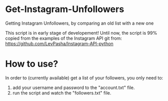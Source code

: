 # Get-Instagram-Unfollowers
Getting Instagram Unfollowers, by comparing an old list with a new one

This script is in early stage of developement!
Until now, the script is 99% copied from the examples of the Instagram API git from:
https://github.com/LevPasha/Instagram-API-python

# How to use?

In order to (currently available) get a list of your followers, you only need to:

1. add your username and password to the "account.txt" file.
2. run the script and watch the "followers.txt" file.

